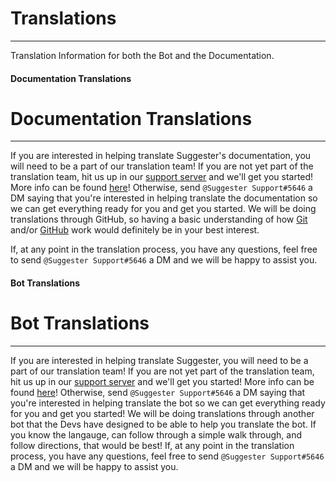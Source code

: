 # Translations
---
Translation Information for both the Bot and the Documentation.

<!-- tabs:start -->

#### **Documentation Translations**

# Documentation Translations
---
If you are interested in helping translate Suggester's documentation, you will need to be a part of our translation team! If you are not yet part of the translation team, hit us up in our [support server](https://discord.gg/G5pEdUp) and we'll get you started!
More info can be found [here](https://discord.com/channels/566002482166104066/706591288308269147/706591807005524048)! Otherwise, send `@Suggester Support#5646` a DM saying that you're interested in helping translate the documentation so we can get everything ready for you and get you started. We will be doing translations through GitHub, so having a basic understanding of how [Git](https://git-scm.com/docs/gittutorial) and/or [GitHub](https://help.github.com/en/github) work would definitely be in your best interest.

If, at any point in the translation process, you have any questions, feel free to send `@Suggester Support#5646` a DM and we will be happy to assist you.

#### **Bot Translations**

# Bot Translations
---
If you are interested in helping translate Suggester, you will need to be a part of our translation team! If you are not yet part of the translation team, hit us up in our [support server](https://discord.gg/G5pEdUp) and we'll get you started!
More info can be found [here](https://discord.com/channels/566002482166104066/706591288308269147/706591807005524048)! Otherwise, send `@Suggester Support#5646` a DM saying that you're interested in helping translate the bot so we can get everything ready for you and get you started! We will be doing translations through another bot that the Devs have designed to be able to help you translate the bot. If you know the langauge, can follow through a simple walk through, and follow directions, that would be best! If, at any point in the translation process, you have any questions, feel free to send `@Suggester Support#5646` a DM and we will be happy to assist you.

<!-- tabs:end -->
